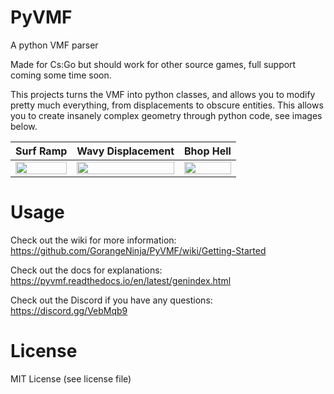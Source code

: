# PyVMF
A python VMF parser

Made for Cs:Go but should work for other source games, full support coming some time soon.

This projects turns the VMF into python classes, and allows you to modify pretty much everything, from displacements to
obscure entities. This allows you to create insanely complex geometry through python code, see images below.

Surf Ramp | Wavy Displacement | Bhop Hell
:--------:|:-----------------:|:-------------------------------:
<img width=100% height=15% src="https://i.imgur.com/xfNlWCX.png"> | <img width=100% height=15% src="https://i.imgur.com/rn2e1bC.png"> | <img width=100% height=15% src="https://i.imgur.com/bBzmFZt.png">

# Usage

Check out the wiki for more information: https://github.com/GorangeNinja/PyVMF/wiki/Getting-Started

Check out the docs for explanations: https://pyvmf.readthedocs.io/en/latest/genindex.html

Check out the Discord if you have any questions: https://discord.gg/VebMqb9

# License

MIT License (see license file)
